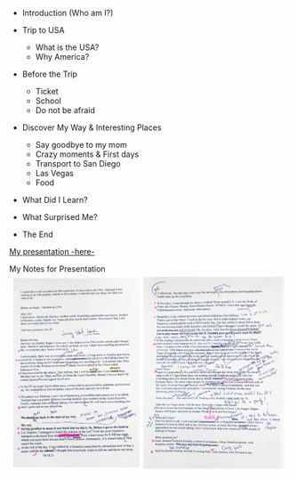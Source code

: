 - Introduction (Who am I?)
- Trip to USA
  - What is the USA?
  - Why America?
  
- Before the Trip
  - Ticket
  - School
  - Do not be afraid
  
- Discover My Way & Interesting Places
  - Say goodbye to my mom
  - Crazy moments & First days
  - Transport to San Diego
  - Las Vegas
  - Food
  
- What Did I Learn?
- What Surprised Me?
- The End

[My presentation -here-](https://github.com/dudacek/english_for_designers/blob/main/05-presentation-stoytelling/jakub-dudacek-presentation-usa.pdf)

My Notes for Presentation
<img src="./img/my-notes-for-presentation-usa.jpg" alt="my-notes-for-presentation-usa" width="1000"/> 
